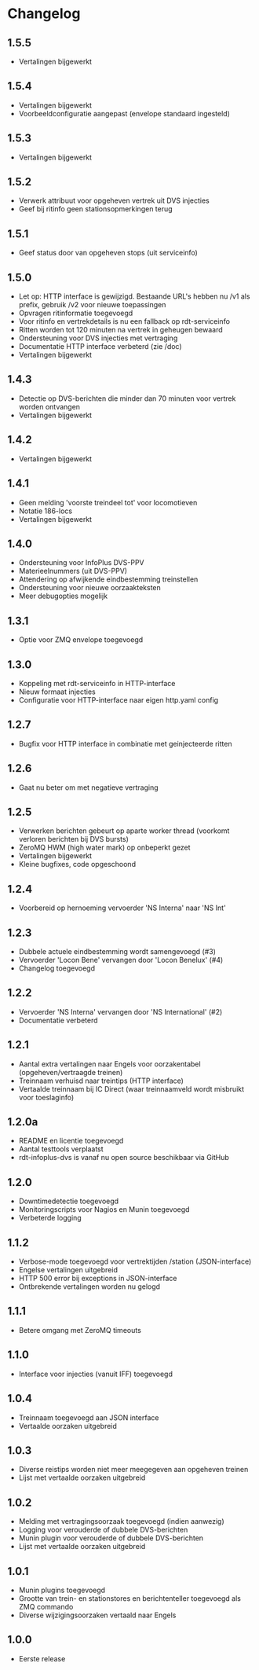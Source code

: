 # Changelog

## 1.5.5

* Vertalingen bijgewerkt

## 1.5.4

* Vertalingen bijgewerkt
* Voorbeeldconfiguratie aangepast (envelope standaard ingesteld)

## 1.5.3

* Vertalingen bijgewerkt

## 1.5.2

* Verwerk attribuut voor opgeheven vertrek uit DVS injecties
* Geef bij ritinfo geen stationsopmerkingen terug

## 1.5.1

* Geef status door van opgeheven stops (uit serviceinfo)

## 1.5.0

* Let op: HTTP interface is gewijzigd. Bestaande URL's hebben nu /v1 als
  prefix, gebruik /v2 voor nieuwe toepassingen
* Opvragen ritinformatie toegevoegd
* Voor ritinfo en vertrekdetails is nu een fallback op rdt-serviceinfo
* Ritten worden tot 120 minuten na vertrek in geheugen bewaard
* Ondersteuning voor DVS injecties met vertraging
* Documentatie HTTP interface verbeterd (zie /doc)
* Vertalingen bijgewerkt

## 1.4.3

* Detectie op DVS-berichten die minder dan 70 minuten voor vertrek
  worden ontvangen
* Vertalingen bijgewerkt

## 1.4.2

* Vertalingen bijgewerkt

## 1.4.1

* Geen melding 'voorste treindeel tot' voor locomotieven
* Notatie 186-locs
* Vertalingen bijgewerkt

## 1.4.0

* Ondersteuning voor InfoPlus DVS-PPV
* Materieelnummers (uit DVS-PPV)
* Attendering op afwijkende eindbestemming treinstellen
* Ondersteuning voor nieuwe oorzaakteksten
* Meer debugopties mogelijk

## 1.3.1

* Optie voor ZMQ envelope toegevoegd

## 1.3.0

* Koppeling met rdt-serviceinfo in HTTP-interface
* Nieuw formaat injecties
* Configuratie voor HTTP-interface naar eigen http.yaml config

## 1.2.7

* Bugfix voor HTTP interface in combinatie met geinjecteerde ritten

## 1.2.6

* Gaat nu beter om met negatieve vertraging

## 1.2.5

* Verwerken berichten gebeurt op aparte worker thread (voorkomt verloren
  berichten bij DVS bursts)
* ZeroMQ HWM (high water mark) op onbeperkt gezet
* Vertalingen bijgewerkt
* Kleine bugfixes, code opgeschoond

## 1.2.4

* Voorbereid op hernoeming vervoerder 'NS Interna' naar 'NS Int'

## 1.2.3

* Dubbele actuele eindbestemming wordt samengevoegd (#3)
* Vervoerder 'Locon Bene' vervangen door 'Locon Benelux' (#4)
* Changelog toegevoegd

## 1.2.2

* Vervoerder 'NS Interna' vervangen door 'NS International' (#2)
* Documentatie verbeterd

## 1.2.1

* Aantal extra vertalingen naar Engels voor oorzakentabel
  (opgeheven/vertraagde treinen)
* Treinnaam verhuisd naar treintips (HTTP interface)
* Vertaalde treinnaam bij IC Direct (waar treinnaamveld wordt misbruikt
  voor toeslaginfo)

## 1.2.0a

* README en licentie toegevoegd
* Aantal testtools verplaatst
* rdt-infoplus-dvs is vanaf nu open source beschikbaar via GitHub

## 1.2.0

* Downtimedetectie toegevoegd
* Monitoringscripts voor Nagios en Munin toegevoegd
* Verbeterde logging

## 1.1.2

* Verbose-mode toegevoegd voor vertrektijden /station (JSON-interface)
* Engelse vertalingen uitgebreid
* HTTP 500 error bij exceptions in JSON-interface
* Ontbrekende vertalingen worden nu gelogd

## 1.1.1

* Betere omgang met ZeroMQ timeouts

## 1.1.0

* Interface voor injecties (vanuit IFF) toegevoegd

## 1.0.4

* Treinnaam toegevoegd aan JSON interface
* Vertaalde oorzaken uitgebreid

## 1.0.3

* Diverse reistips worden niet meer meegegeven aan opgeheven treinen
* Lijst met vertaalde oorzaken uitgebreid

## 1.0.2

* Melding met vertragingsoorzaak toegevoegd (indien aanwezig)
* Logging voor verouderde of dubbele DVS-berichten
* Munin plugin voor verouderde of dubbele DVS-berichten
* Lijst met vertaalde oorzaken uitgebreid

## 1.0.1

* Munin plugins toegevoegd
* Grootte van trein- en stationstores en berichtenteller toegevoegd als
  ZMQ commando
* Diverse wijzigingsoorzaken vertaald naar Engels

## 1.0.0

* Eerste release
